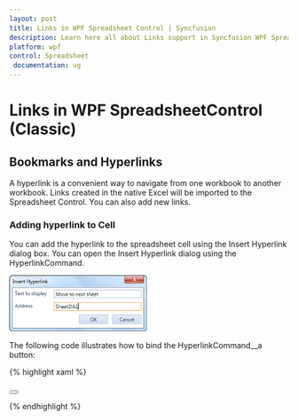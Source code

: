 ```yaml
---
layout: post
title: Links in WPF Spreadsheet Control | Syncfusion
description: Learn here all about Links support in Syncfusion WPF SpreadsheetControl (Classic) control, its elements and more details.
platform: wpf
control: Spreadsheet
 documentation: ug
---
```


# Links in WPF SpreadsheetControl (Classic)

## Bookmarks and Hyperlinks

A hyperlink is a convenient way to navigate from one workbook to another workbook. Links created in the native Excel will be imported to the Spreadsheet Control. You can also add new links.

### Adding hyperlink to Cell

You can add the hyperlink to the spreadsheet cell using the Insert Hyperlink dialog box. You can open the Insert Hyperlink dialog using the HyperlinkCommand.

![Links_img1](Links_images/Links_img1.png)

The following code illustrates how to bind the HyperlinkCommand__a button: 

{% highlight xaml %}

<Button Command="{Binding Path= HyperlinkCommand}">

</Button>

{% endhighlight %}
